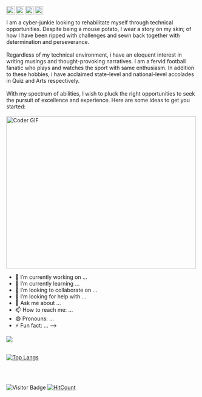 <a href="https://www.linkedin.com/in/iamsiddharthdas/">
  <img align="left" alt="Siddharth Das - LinkedIn" width="22px" src="https://cdn.jsdelivr.net/npm/simple-icons@v3/icons/linkedin.svg"/>
</a>
<a href="mailto:siddharthdas2203@gmail.com">
  <img align="left" alt="Siddharth Das - Gmail" width="22px" src="https://cdn.jsdelivr.net/npm/simple-icons@v3/icons/gmail.svg"/>
</a>
<a href="https://www.instagram.com/iamsiddharthdas/">
  <img align="left" alt="Siddharth Das - Instagram" width="22px" src="https://cdn.jsdelivr.net/npm/simple-icons@v3/icons/instagram.svg"/>
</a>
<a href="https://twitter.com/iamsiddharthdas">
  <img align="left" alt="Siddharth Das - Twitter" width="22px" src="https://cdn.jsdelivr.net/npm/simple-icons@v3/icons/twitter.svg"/>
</a>
<br />
<br />
I am a cyber-junkie looking to rehabilitate myself through technical opportunities. 
Despite being a mouse potato, I wear a story on my skin; of how I have been ripped with challenges and sewn back together with determination and perseverance.
<br />
<br />
Regardless of my technical environment, i have an eloquent interest in writing musings and thought-provoking narratives. 
I am a fervid football fanatic who plays and watches the sport with same enthusiasm.  
In addition to these hobbies, i have acclaimed state-level and national-level accolades in Quiz and Arts respectively. 
<br />
<br />
With my spectrum of abilities, I wish to pluck the right opportunities to seek the pursuit of excellence and experience.
Here are some ideas to get you started:
<br />
<br />

<img src="https://media.giphy.com/media/SWoSkN6DxTszqIKEqv/giphy.gif" alt="Coder GIF" width="500" height="400">

- 🔭 I’m currently working on ...
- 🌱 I’m currently learning ...
- 👯 I’m looking to collaborate on ...
- 🤔 I’m looking for help with ...
- 💬 Ask me about ...
- 📫 How to reach me: ...
- 😄 Pronouns: ...
- ⚡ Fun fact: ...
-->

![](https://github-readme-stats.vercel.app/api?username=iamsiddharthdas&show_icons=true&theme=radical)
<br/>
<br/>

[![Top Langs](https://github-readme-stats.vercel.app/api/top-langs/?username=iamsiddharthdas&layout=compact)](https://github.com/iamsiddharthdas/github-readme-stats)

<br/>
<br/>

![Visitor Badge](https://visitor-badge.laobi.icu/badge?page_id=iamsiddharthdas.iamsiddharthdas)
[![HitCount](http://hits.dwyl.com/iamsiddharthdas/iamsiddharthdas.svg)](http://hits.dwyl.com/iamsiddharthdas/iamsiddharthdas)

<br/>
<br/>









